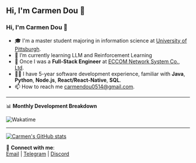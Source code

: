## Hi, I'm **Carmen Dou** 👋

<!--
**CarmenDou/CarmenDou** is a ✨ _special_ ✨ repository because its `README.md` (this file) appears on your GitHub profile.

Here are some ideas to get you started:

- 🔭 I’m currently working on ...
- 🌱 I’m currently learning ...
- 👯 I’m looking to collaborate on ...
- 🤔 I’m looking for help with ...
- 💬 Ask me about ...
- 📫 How to reach me: ...
- 😄 Pronouns: ...
- ⚡ Fun fact: ...
-->
### Hi, I'm **Carmen Dou** 👋

- 🎓 I'm a master student majoring in information science at [University of Pittsburgh](https://www.pitt.edu).
- 🌱 I’m currently learning LLM and Reinforcement Learning
- 💼 Once I was a **Full-Stack Engineer** at [ECCOM Network System Co., Ltd](https://www.linkedin.com/company/eccom-network-system-co.-ltd/).
- 👨‍💻 I have 5-year software development experience, familiar with **Java**, **Python**, **Node.js**, **React/React-Native**, **SQL**.
- 📫 How to reach me [carmendou0514@gmail.com](mailto:carmendou0514@gmail.com).

---

📊 **Monthly Development Breakdown**

<!-- Wakatime Stats Embed -->
![Wakatime](https://wakatime.com/badge/user/xxxxx/project/yyyyyy.svg)

---

[![Carmen's GitHub stats](https://github-readme-stats.vercel.app/api?username=CarmenDou)](https://github.com/anuraghazra/github-readme-stats)

🔗 **Connect with me**:  
[Email](mailto:example@email.com) | [Telegram](#) | [Discord](#)


